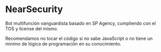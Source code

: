 # NearSecurity
Bot multifunción vanguardista basado en SP Agency, cumpliendo con el TOS y license del mismo.

Recomendamos no tocar el código si no sabe JavaScript o no tiene un minimo de lógica de programación en su conocimiento.
